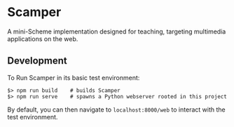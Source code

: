 # Scamper

A mini-Scheme implementation designed for teaching, targeting
multimedia applications on the web.

## Development

To Run Scamper in its basic test environment:

~~~console
$> npm run build    # builds Scamper
$> npm run serve    # spawns a Python webserver rooted in this project
~~~

By default, you can then navigate to `localhost:8000/web` to interact
with the test environment.